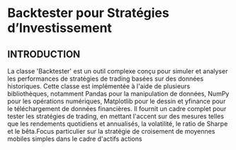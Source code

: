 # Backtester pour Stratégies d’Investissement
## INTRODUCTION
La classe 'Backtester' est un outil complexe conçu pour simuler et analyser les performances de stratégies de trading basées sur des données historiques. Cette classe est implémentée à l'aide de plusieurs bibliothèques, notamment Pandas pour la manipulation de données, NumPy pour les opérations numériques, Matplotlib pour le dessin et yfinance pour le téléchargement de données financières. Il fournit un cadre complet pour tester les stratégies de trading, en mettant l'accent sur des mesures telles que les rendements quotidiens et annualisés, la volatilité, le ratio de Sharpe et le bêta.Focus particulier sur la stratégie de croisement de moyennes mobiles simples dans le cadre d'actifs actions

